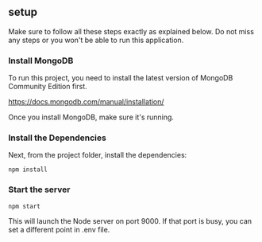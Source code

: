## setup

Make sure to follow all these steps exactly as explained below. Do not miss any steps or you won't be able to run this application.

### Install MongoDB

To run this project, you need to install the latest version of MongoDB Community Edition first.

https://docs.mongodb.com/manual/installation/

Once you install MongoDB, make sure it's running.

### Install the Dependencies

Next, from the project folder, install the dependencies:

    npm install

### Start the server

    npm start

This will launch the Node server on port 9000. If that port is busy, you can set a different point in .env file.
